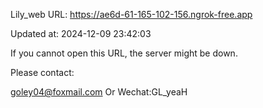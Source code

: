 Lily_web URL: https://ae6d-61-165-102-156.ngrok-free.app

Updated at: 2024-12-09 23:42:03

If you cannot open this URL, the server might be down.

Please contact: 

goley04@foxmail.com Or Wechat:GL_yeaH